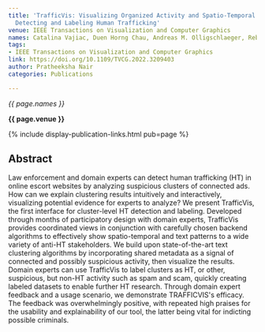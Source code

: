 ```yaml
---
title: 'TrafficVis: Visualizing Organized Activity and Spatio-Temporal Patterns for
  Detecting and Labeling Human Trafficking'
venue: IEEE Transactions on Visualization and Computer Graphics
names: Catalina Vajiac, Duen Horng Chau, Andreas M. Olligschlaeger, Rebecca Mackenzie, Pratheeksha Nair, Meng-Chieh Lee, Yifei Li, Namyong Park, Reihaneh Rabbany, C. Faloutsos
tags:
- IEEE Transactions on Visualization and Computer Graphics
link: https://doi.org/10.1109/TVCG.2022.3209403
author: Pratheeksha Nair
categories: Publications

---
```


*{{ page.names }}*

**{{ page.venue }}**

{% include display-publication-links.html pub=page %}

## Abstract

Law enforcement and domain experts can detect human trafficking (HT) in online escort websites by analyzing suspicious clusters of connected ads. How can we explain clustering results intuitively and interactively, visualizing potential evidence for experts to analyze? We present TrafficVis, the first interface for cluster-level HT detection and labeling. Developed through months of participatory design with domain experts, TrafficVis provides coordinated views in conjunction with carefully chosen backend algorithms to effectively show spatio-temporal and text patterns to a wide variety of anti-HT stakeholders. We build upon state-of-the-art text clustering algorithms by incorporating shared metadata as a signal of connected and possibly suspicious activity, then visualize the results. Domain experts can use TrafficVis to label clusters as HT, or other, suspicious, but non-HT activity such as spam and scam, quickly creating labeled datasets to enable further HT research. Through domain expert feedback and a usage scenario, we demonstrate TRAFFICVIS's efficacy. The feedback was overwhelmingly positive, with repeated high praises for the usability and explainability of our tool, the latter being vital for indicting possible criminals.